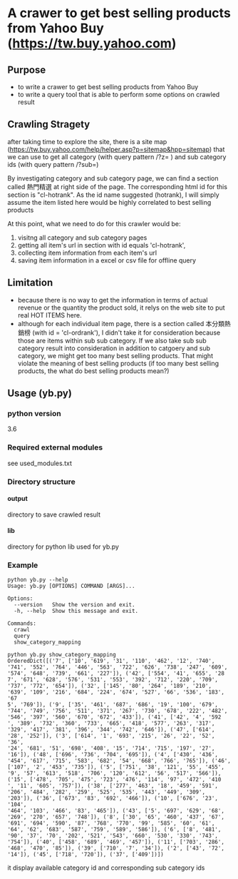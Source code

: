 # A crawer to get best selling products from Yahoo Buy (https://tw.buy.yahoo.com)

## Purpose
- to write a crawer to get best selling products from Yahoo Buy
- to write a query tool that is able to perform some options on crawled result

## Crawling Stragety
  after taking time to explore the site, there is a site map (https://tw.buy.yahoo.com/help/helper.asp?p=sitemap&hpp=sitemap) 
that we can use to  get all category (with query pattern /?z= ) and sub category ids (with query pattern /?sub=)

  By investigating category and sub category page, we can find a section 
called 熱門精選 at right side of the page.  The corresponding html id for this 
section is "cl-hotrank".  As the id name suggested (hotrank), I will simply 
assume the item listed here would be highly correlated to best selling products 

  At this point, what we need to do for this crawler would be: 
1. visitng all category and sub category pages 
2. getting all item's url in section with id equals 'cl-hotrank', 
3. collecting item information from each item's url 
4. saving item information in a excel or csv file for offline query


## Limitation
- because there is no way to get the information in terms of actual revenue or 
the quantity the product sold, it relys on the web site to put real HOT ITEMS
here.  
- although for each individual item page, there is a section called 本分類熱銷榜
(with id = 'cl-ordrank'), I didn't take it for consideration because those are 
items within sub sub category.  If we also take sub sub category result
into consideration in addition to catgoery and sub category, we might get too
many best selling products.  That might violate the meaning of best selling
products (if too many best selling products, the what do best selling products
mean?)

## Usage (yb.py)
### python version
3.6
### Required external modules
see used_modules.txt
### Directory structure
#### output
directory to save crawled result
#### lib
directory for python lib used for yb.py
### Example
```
python yb.py --help
Usage: yb.py [OPTIONS] COMMAND [ARGS]...

Options:
  --version   Show the version and exit.
  -h, --help  Show this message and exit.

Commands:
  crawl
  query
  show_category_mapping
```
```
python yb.py show_category_mapping
OrderedDict([('7', ['10', '619', '31', '110', '462', '12', '740', '741', '552', '764', '446', '563', '722', '626', '738', '247', '609', '574', '648', '739', '661', '227']), ('42', ['554', '41', '655', '28
7', '671', '628', '576', '531', '553', '392', '712', '220', '709', '737', '772', '654']), ('32', ['145', '80', '264', '189', '210', '639', '109', '216', '684', '224', '674', '527', '66', '536', '183', '67
5', '769']), ('9', ['35', '461', '687', '686', '19', '100', '679', '744', '749', '756', '511', '371', '267', '730', '678', '222', '482', '546', '397', '560', '670', '672', '433']), ('41', ['42', '4', '592
', '389', '732', '360', '733', '665', '418', '577', '263', '317', '329', '417', '381', '396', '344', '742', '646']), ('47', ['614', '28', '252']), ('3', ['614', '1', '693', '215', '26', '22', '52', '36',
'24', '681', '51', '698', '408', '15', '714', '715', '197', '27', '16']), ('48', ['696', '736', '704', '695']), ('4', ['430', '436', '454', '617', '715', '583', '682', '54', '668', '766', '765']), ('46',
['107', '2', '453', '735']), ('5', ['751', '38', '121', '55', '455', '9', '57', '613', '518', '706', '120', '612', '56', '517', '566']), ('15', ['478', '705', '475', '723', '476', '114', '97', '472', '410
', '11', '605', '757']), ('38', ['277', '463', '18', '459', '591', '206', '484', '282', '259', '525', '535', '443', '449', '309', '203']), ('36', ['673', '83', '692', '466']), ('10', ['676', '23', '104',
'464', '103', '466', '83', '465']), ('43', ['5', '697', '629', '68', '269', '270', '657', '748']), ('8', ['30', '65', '460', '437', '67', '691', '694', '590', '87', '768', '770', '99', '585', '60', '61',
'64', '62', '683', '587', '759', '589', '586']), ('6', ['8', '481', '90', '37', '70', '202', '521', '543', '660', '530', '330', '743', '754']), ('40', ['458', '689', '469', '457']), ('11', ['703', '286',
'468', '470', '85']), ('39', ['710', '7', '34']), ('2', ['43', '72', '14']), ('45', ['718', '720']), ('37', ['409'])])
```
it display available category id and corresponding sub category ids
